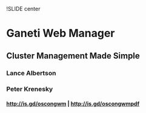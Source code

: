 !SLIDE center

# Ganeti Web Manager
## Cluster Management Made Simple
### Lance Albertson
### Peter Krenesky

#### http://is.gd/oscongwm | http://is.gd/oscongwmpdf
